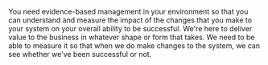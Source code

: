 You need evidence-based management in your environment so that you can understand and measure the impact of the changes that you make to your system on your overall ability to be successful. We're here to deliver value to the business in whatever shape or form that takes. We need to be able to measure it so that when we do make changes to the system, we can see whether we've been successful or not.